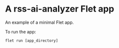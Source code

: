 # A rss-ai-analyzer Flet app

An example of a minimal Flet app.

To run the app:

```
flet run [app_directory]
```
